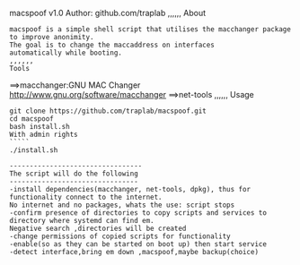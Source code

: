 macspoof v1.0
Author: github.com/traplab
,,,,,,
About
``````
macspoof is a simple shell script that utilises the macchanger package to improve anonimity.
The goal is to change the maccaddress on interfaces 
automatically while booting.
,,,,,,
Tools
``````
==>macchanger:GNU MAC Changer http://www.gnu.org/software/macchanger
==>net-tools
,,,,,,
Usage
``````
git clone https://github.com/traplab/macspoof.git
cd macspoof
bash install.sh
With admin rights
`````
./install.sh 

---------------------------------
The script will do the following
--------------------------------
-install dependencies(macchanger, net-tools, dpkg), thus for functionality connect to the internet.
No internet and no packages, whats the use: script stops
-confirm presence of directories to copy scripts and services to directory where systemd can find em.
Negative search ,directories will be created
-change permissions of copied scripts for functionality
-enable(so as they can be started on boot up) then start service
-detect interface,bring em down ,macspoof,maybe backup(choice)